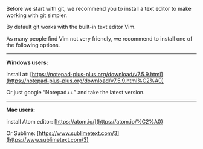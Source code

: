 Before we start with git, we recommend you to install a text editor to make working with git simpler.

  

By default git works with the built-in text editor Vim.

As many people find Vim not very friendly, we recommend to install one of the following options.

  

----------

  

**Windows users:**

install at: [https://notepad-plus-plus.org/download/v7.5.9.html](https://notepad-plus-plus.org/download/v7.5.9.html%C2%A0)

  

Or just google “Notepad++” and take the latest version.

  

  

----------

  

**Mac users:**

install Atom editor: [https://atom.io/](https://atom.io/%C2%A0)

Or Sublime: [https://www.sublimetext.com/3](https://www.sublimetext.com/3)
